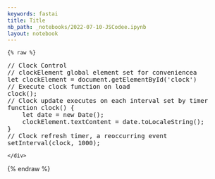 ```yaml
---
keywords: fastai
title: Title
nb_path: _notebooks/2022-07-10-JSCodee.ipynb
layout: notebook
---
```


<!--
#################################################
### THIS FILE WAS AUTOGENERATED! DO NOT EDIT! ###
#################################################
# file to edit: _notebooks/2022-07-10-JSCodee.ipynb
-->

<div class="container" id="notebook-container">
        
    {% raw %}
    
<div class="cell border-box-sizing code_cell rendered">
<div class="input">

<div class="inner_cell">
    <div class="input_area">
<div class=" highlight hl-javascript"><pre><span></span><span class="c1">// Clock Control</span>
<span class="c1">// clockElement global element set for conveniencea</span>
<span class="kd">let</span> <span class="nx">clockElement</span> <span class="o">=</span> <span class="nb">document</span><span class="p">.</span><span class="nx">getElementById</span><span class="p">(</span><span class="s1">&#39;clock&#39;</span><span class="p">)</span>
<span class="c1">// Execute clock function on load</span>
<span class="nx">clock</span><span class="p">();</span>
<span class="c1">// Clock update executes on each interval set by timer</span>
<span class="kd">function</span> <span class="nx">clock</span><span class="p">()</span> <span class="p">{</span>
    <span class="kd">let</span> <span class="nx">date</span> <span class="o">=</span> <span class="k">new</span> <span class="nb">Date</span><span class="p">();</span>
    <span class="nx">clockElement</span><span class="p">.</span><span class="nx">textContent</span> <span class="o">=</span> <span class="nx">date</span><span class="p">.</span><span class="nx">toLocaleString</span><span class="p">();</span>
<span class="p">}</span>
<span class="c1">// Clock refresh timer, a reoccurring event</span>
<span class="nx">setInterval</span><span class="p">(</span><span class="nx">clock</span><span class="p">,</span> <span class="mf">1000</span><span class="p">);</span>
</pre></div>

    </div>
</div>
</div>

</div>
    {% endraw %}

</div>
 

